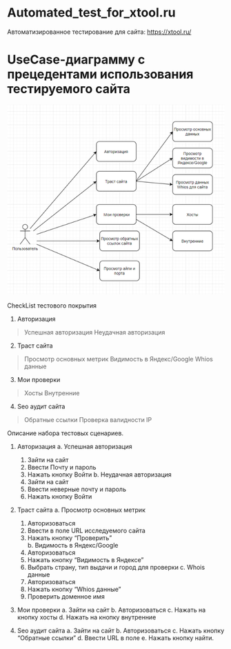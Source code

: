 # Automated_test_for_xtool.ru

Автоматизированное тестирование для сайта: https://xtool.ru/



# UseCase-диаграмму с прецедентами использования тестируемого сайта

![alt text](https://github.com/progML/Automated_test_for_xtool.ru/blob/master/UseCase.png)


CheckList тестового покрытия
1)	Авторизация
  >	Успешная авторизация
  >	Неудачная авторизация
2)	Траст сайта
  >	Просмотр основных метрик
  > Видимость в Яндекс/Google
  >	Whios данные
3)	Мои проверки
  >	Хосты
  >	Внутренние
4)	Seo аудит сайта
  >	Обратные ссылки
  >	Проверка валидности IP


Описание набора тестовых сценариев.
1.	Авторизация
  a.	Успешная авторизация
    1.	Зайти на сайт
    2.	Ввести Почту и пароль
    3.	Нажать кнопку Войти
  b.	Неудачная авторизация
    1.	Зайти на сайт
    2.	Ввести неверные почту и пароль
    3.	Нажать кнопку Войти


2.	Траст сайта
  a.	Просмотр основных метрик
    1. Авторизоваться 
    2. Ввести в поле URL исследуемого сайта 
    3. Нажать кнопку “Проверить”   
  b.	Видимость в Яндекс/Google
    1. Авторизоваться 
    2. Нажать кнопку “Видимость в Яндексе” 
    3. Выбрать страну, тип выдачи и город для проверки
  c.	Whois данные 
    1. Авторизоваться 
    2. Нажать кнопку “Whios данные” 
    3. Проверить доменное имя


3.	Мои проверки
  a.	Зайти на сайт
  b.	Авторизоваться 
  c.	Нажать на кнопку хосты
  d.	Нажать на кнопку внутренние

4.	Seo аудит сайта
  a.	Зайти на сайт
  b.	Авторизоваться 
  c.	Нажать кнопку “Обратные ссылки”
  d.	Ввести URL в поле
  e.	Нажать кнопку найти.
